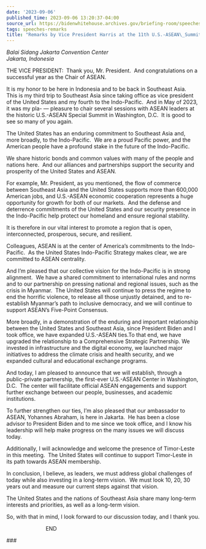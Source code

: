 ```yaml
---
date: '2023-09-06'
published_time: 2023-09-06 13:20:37-04:00
source_url: https://bidenwhitehouse.archives.gov/briefing-room/speeches-remarks/2023/09/06/remarks-by-vice-president-harris-at-the-11th-u-s-asean-summit/
tags: speeches-remarks
title: "Remarks by Vice President Harris at the 11th U.S.-ASEAN\_Summit"
---
```

 
*Balai Sidang Jakarta Convention Center  
Jakarta, Indonesia*

  
THE VICE PRESIDENT:  Thank you, Mr. President.  And congratulations on a
successful year as the Chair of ASEAN.   
  
It is my honor to be here in Indonesia and to be back in Southeast
Asia.  This is my third trip to Southeast Asia since taking office as
vice president of the United States and my fourth to the Indo-Pacific. 
And in May of 2023, it was my pla- — pleasure to chair several sessions
with ASEAN leaders at the historic U.S.-ASEAN Special Summit in
Washington, D.C.  It is good to see so many of you again.  
  
The United States has an enduring commitment to Southeast Asia and, more
broadly, to the Indo-Pacific.  We are a proud Pacific power, and the
American people have a profound stake in the future of the
Indo-Pacific.   
  
We share historic bonds and common values with many of the people and
nations here.  And our alliances and partnerships support the security
and prosperity of the United States and ASEAN.   
  
For example, Mr. President, as you mentioned, the flow of commerce
between Southeast Asia and the United States supports more than 600,000
American jobs, and U.S.-ASEAN economic cooperation represents a huge
opportunity for growth for both of our markets.  And the defense and
deterrence commitments of the United States and our security presence in
the Indo-Pacific help protect our homeland and ensure regional
stability.   
  
It is therefore in our vital interest to promote a region that is open,
interconnected, prosperous, secure, and resilient.   
  
Colleagues, ASEAN is at the center of America’s commitments to the
Indo-Pacific.  As the United States Indo-Pacific Strategy makes clear,
we are committed to ASEAN centrality.   
  
And I’m pleased that our collective vision for the Indo-Pacific is in
strong alignment.  We have a shared commitment to international rules
and norms and to our partnership on pressing national and regional
issues, such as the crisis in Myanmar.  The United States will continue
to press the regime to end the horrific violence, to release all those
unjustly detained, and to re-establish Myanmar’s path to inclusive
democracy, and we will continue to support ASEAN’s Five-Point
Consensus.  
  
More broadly, in a demonstration of the enduring and important
relationship between the United States and Southeast Asia, since
President Biden and I took office, we have expanded U.S.-ASEAN ties.To
that end, we have upgraded the relationship to a Comprehensive Strategic
Partnership. We invested in infrastructure and the digital economy, we
launched major initiatives to address the climate crisis and health
security, and we expanded cultural and educational exchange programs.   
  
And today, I am pleased to announce that we will establish, through a
public-private partnership, the first-ever U.S.-ASEAN Center in
Washington, D.C.  The center will facilitate official ASEAN engagements
and support further exchange between our people, businesses, and
academic institutions.   
  
To further strengthen our ties, I’m also pleased that our ambassador to
ASEAN, Yohannes Abraham, is here in Jakarta.  He has been a close
advisor to President Biden and to me since we took office, and I know
his leadership will help make progress on the many issues we will
discuss today.   
  
Additionally, I will acknowledge and welcome the presence of Timor-Leste
in this meeting.  The United States will continue to support Timor-Leste
in its path towards ASEAN membership.   
  
In conclusion, I believe, as leaders, we must address global challenges
of today while also investing in a long-term vision.  We must look 10,
20, 30 years out and measure our current steps against that vision.   
  
The United States and the nations of Southeast Asia share many long-term
interests and priorities, as well as a long-term vision.   
  
So, with that in mind, I look forward to our discussion today, and I
thank you.  
  
                          END

\###
